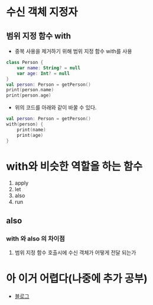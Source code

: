 # 수신 객체 지정자

## 범위 지정 함수 with
- 중복 사용을 제거하기 위해 범위 지정 함수 with를 사용
~~~kotlin
class Person {
    var name: String? = null
    var age: Int? = null
}
val person: Person = getPerson()
print(person.name)
print(person.age)
~~~
- 위의 코드를 아래와 같이 바꿀 수 있다.
~~~kotlin
val person: Person = getPerson()
with(person) {
    print(name)
    print(age)
}
~~~

# with와 비슷한 역할을 하는 함수
1. apply
2. let
3. also
4. run

## also
### with 와 also 의 차이점
1. 범위 지정 함수 호출시에 수신 객체가 어떻게 전달 되는가

# 아 이거 어렵다(나중에 추가 공부)
- [블로그](https://medium.com/@limgyumin/%EC%BD%94%ED%8B%80%EB%A6%B0-%EC%9D%98-apply-with-let-also-run-%EC%9D%80-%EC%96%B8%EC%A0%9C-%EC%82%AC%EC%9A%A9%ED%95%98%EB%8A%94%EA%B0%80-4a517292df29)